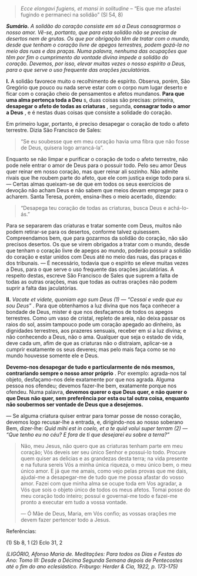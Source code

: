 > *Ecce elongavi fugiens, et mansi in solitudine* – “Eis que me afastei fugindo e permaneci na solidão” (Sl 54, 8)

***Sumário.** A solidão do coração consiste em só a Deus consagrarmos o nosso amor. Vê-se, portanto, que para esta solidão não se precisa de desertos nem de grutas. Os que por obrigação têm de tratar com o mundo, desde que tenham o coração livre de apegos terrestres, podem gozá-la no meio das ruas e das praças. Numa palavra, nenhuma das ocupações que têm por fim o cumprimento da vontade divina impede a solidão do coração. Devemos, por isso, elevar muitas vezes o nosso espírito a Deus, para o que serve o uso frequente das orações jaculatórias.*

**I.** A solidão favorece muito o recolhimento de espírito. Observa, porém, São Gregório que pouco ou nada serve estar com o corpo num lugar deserto e ficar com o coração cheio de pensamentos e afetos mundanos. **Para que uma alma pertença toda a Deu** s, duas coisas são precisas: primeira, **desapegar o afeto de todas as criaturas** , segunda, **consagrar todo o amor a Deus** , e é nestas duas coisas que consiste a solidade do coração.

Em primeiro lugar, portanto, é preciso desapegar o coração de todo o afeto terrestre. Dizia São Francisco de Sales:

> “Se eu soubesse que em meu coração havia uma fibra que não fosse de Deus, quisera logo arrancá-la”.

Enquanto se não limpar e purificar o coração de todo o afeto terrestre, não pode nele entrar o amor de Deus para o possuir todo. Pelo seu amor Deus quer reinar em nosso coração, mas quer reinar ali sozinho. Não admite rivais que lhe roubem parte do afeto, que ele com justiça exige todo para si. — Certas almas queixam-se de que em todos os seus exercícios de devoção não acham Deus e não sabem que meios devam empregar para o acharem. Santa Teresa, porém, ensina-lhes o meio acertado, dizendo:

> “Desapega teu coração de todas as criaturas, busca Deus e achá-lo-ás.”

Para se separarem das criaturas e tratar somente com Deus, muitos não podem retirar-se para os desertos, conforme talvez quisessem. Compreendamos bem, que para gozarmos da solidão do coração, não são precisos desertos. Os que se virem obrigados a tratar com o mundo, desde que tenham o coração livre de apegos ao mundo, poderão possuir a solidão do coração e estar unidos com Deus até no meio das ruas, das praças e dos tribunais. — É necessário, todavia que o espírito se eleve muitas vezes a Deus, para o que serve o uso frequente das orações jaculatórias. A respeito destas, escreve São Francisco de Sales que suprem a falta de todas as outras orações, mas que todas as outras orações não podem suprir a falta das jaculatórias.

**II.** *Vacate et videte, quoniam ego sum Deus (1) — “Cessai e vede que eu sou Deus”* . Para que obtenhamos a luz divina que nos faça conhecer a bondade de Deus, mister é que nos desfaçamos de todos os apegos terrestres. Como um vaso de cristal, repleto de areia, não deixa passar os raios do sol, assim tampouco pode um coração apegado ao dinheiro, às dignidades terrestres, aos prazeres sensuais, receber em si a luz divina; e não conhecendo a Deus, não o ama. Qualquer que seja o estado de vida, deve cada um, afim de que as criaturas não o distraiam, aplicar-se a cumprir exatamente os seus deveres; mas pelo mais faça como se no mundo houvesse somente ele e Deus.

**Devemo-nos desapegar de tudo e particularmente de nós mesmos, contrariando sempre o nosso amor próprio** . Por exemplo: agrada-nos tal objeto, desfaçamo-nos dele exatamente por que nos agrada. Alguma pessoa nos ofendeu; devemos fazer-lhe bem, exatamente porque nos ofendeu. Numa palavra, **devemos querer o que Deus quer, e não querer o que Deus não quer, sem preferência por esta ou tal outra coisa, enquanto não soubermos ser vontade de Deus que a desejemos.**

— Se alguma criatura quiser entrar para tomar posse de nosso coração, devemos logo recusar-lhe a entrada, e, dirigindo-nos ao nosso soberano Bem, dizer-lhe: *Quid mihi est in coelo, et a te quid volui super terram (2) — “Que tenho eu no céu? E fora de ti que desejarei eu sobre a terra?”*

> Não, meu Jesus, não quero que as criaturas tenham parte em meu coração; Vós deveis ser seu único Senhor e possui-lo todo. Procure quem quiser as delicias e as grandezas desta terra; na vida presente e na futura sereis Vós a minha única riqueza, o meu único bem, o meu único amor. E já que me amais, como vejo pelas provas que me dais, ajudai-me a desapegar-me de tudo que me possa afastar do vosso amor. Fazei com que minha alma se ocupe toda em Vos agradar, a Vós que sois o objeto único de todos os meus afetos. Tomai posse do meu coração todo inteiro; possuí e governai-me todo e fazei-me pronto a executar em tudo a vossa vontade.
>
> — Ó Mãe de Deus, Maria, em Vós confio; as vossas orações me devem fazer pertencer todo a Jesus.

Referências:

\(1\) Sb 8, 1 (2) Eclo 31, 2

*(LIGÓRIO, Afonso Maria de. Meditações: Para todos os Dias e Festas do Ano: Tomo III: Desde a Décima Segunda Semana depois de Pentecostes até o fim do ano eclesiástico. Friburgo: Herder & Cia, 1922, p. 173-175)*
